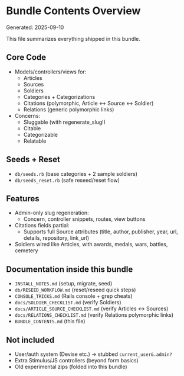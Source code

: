# Bundle Contents Overview
Generated: 2025-09-10

This file summarizes everything shipped in this bundle.

## Core Code
- Models/controllers/views for:
  - Articles
  - Sources
  - Soldiers
  - Categories + Categorizations
  - Citations (polymorphic, Article <-> Source <-> Soldier)
  - Relations (generic polymorphic links)
- Concerns:
  - Sluggable (with regenerate_slug!)
  - Citable
  - Categorizable
  - Relatable

## Seeds + Reset
- `db/seeds.rb` (base categories + 2 sample soldiers)
- `db/seeds_reset.rb` (safe reseed/reset flow)

## Features
- Admin-only slug regeneration:
  - Concern, controller snippets, routes, view buttons
- Citations fields partial:
  - Supports full Source attributes (title, author, publisher, year, url, details, repository, link_url)
- Soldiers wired like Articles, with awards, medals, wars, battles, cemetery

## Documentation inside this bundle
- `INSTALL_NOTES.md` (setup, migrate, seed)
- `db/RESEED_WORKFLOW.md` (reset/reseed quick steps)
- `CONSOLE_TRICKS.md` (Rails console + grep cheats)
- `docs/SOLDIER_CHECKLIST.md` (verify Soldiers)
- `docs/ARTICLE_SOURCE_CHECKLIST.md` (verify Articles <-> Sources)
- `docs/RELATIONS_CHECKLIST.md` (verify Relations polymorphic links)
- `BUNDLE_CONTENTS.md` (this file)

## Not included
- User/auth system (Devise etc.) → stubbed `current_user&.admin?`
- Extra Stimulus/JS controllers (beyond form basics)
- Old experimental zips (folded into this bundle)
